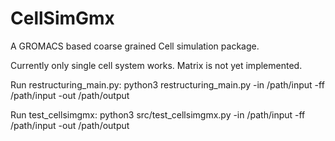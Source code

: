 # CellSimGmx
A GROMACS based coarse grained Cell simulation package.

Currently only single cell system works. Matrix is not yet implemented. 

Run restructuring_main.py:
python3 restructuring_main.py -in /path/input -ff /path/input -out /path/output

Run test_cellsimgmx:
python3 src/test_cellsimgmx.py -in /path/input -ff /path/input -out /path/output
